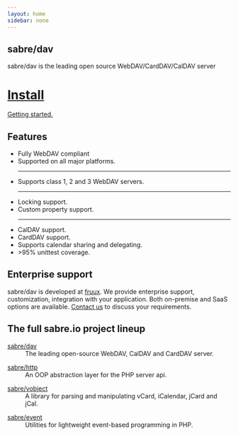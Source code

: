 ```yaml
---
layout: home
sidebar: none
---
```

<section class="hero">
<h1>sabre/dav</h1>

<p>
sabre/dav is the leading open source WebDAV/CardDAV/CalDAV server
</p>

</section>
<div class="circle">
    <a href="{{ site.url }}/install">
        <i class="fa fa-rocket"></i>
        <h1>Install</h1>
    </a>
    <p>
        <a href="{{ site.url }}/dav/gettingstarted">Getting started.</a>
    </p>
</div>

<section class="features-box">
    <h1>Features</h1>
    <ul>
        <li>
            <i class="fa fa-rocket"></i>
            Fully WebDAV compliant
        </li>
        <li>
            <i class="fa fa-coffee"></i>
            Supported on all major platforms.
        </li>
        <hr>
        <li>
            <i class="fa fa-sitemap"></i>
            Supports class 1, 2 and 3 WebDAV servers.
        </li>
        <hr>
        <li>
            <i class="fa fa-lock"></i>
            Locking support.
        </li>
        <li>
            <i class="fa fa-home"></i>
            Custom property support.
        </li>
        <hr>
        <li>
            <i class="fa fa-calendar"></i>
            CalDAV support.
        </li>
        <li>
            <i class="fa fa-book"></i>
            CardDAV support.
        </li>
        <li>
            <i class="fa fa-share"></i>
            Supports calendar sharing and delegating.
        </li>
        <li>
            <i class="fa fa-check"></i>
            &gt;95% unittest coverage.
        </li>
    </ul>
</section>

<section class="enterprise-box">
    <h1>Enterprise support</h1>
    <p>
      sabre/dav is developed at <a href="https://fruux.com/">fruux</a>.
      We provide enterprise support, customization, integration with your
      application. Both on-premise and SaaS options are available.
      <a href="/contact">Contact us</a> to discuss your requirements.
    </p>
</section>

<section class="project-box">

<h1>The full sabre.io project lineup</h1>

<dl>
    <dt><a href="/dav">sabre/dav</a></dt>
    <dd>The leading open-source WebDAV, CalDAV and CardDAV server.</dd>
</dl>
<dl>
    <dt><a href="/http">sabre/http</a></dt>
    <dd>An OOP abstraction layer for the PHP server api.</dd>
</dl>
<dl>
    <dt><a href="/vobject">sabre/vobject</a></dt>
    <dd>A library for parsing and manipulating vCard, iCalendar, jCard and jCal.</dd>
</dl>
<dl>
    <dt><a href="/event">sabre/event</a></dt>
    <dd>Utilities for lightweight event-based programming in PHP.</dd>
</dl>

</section>
